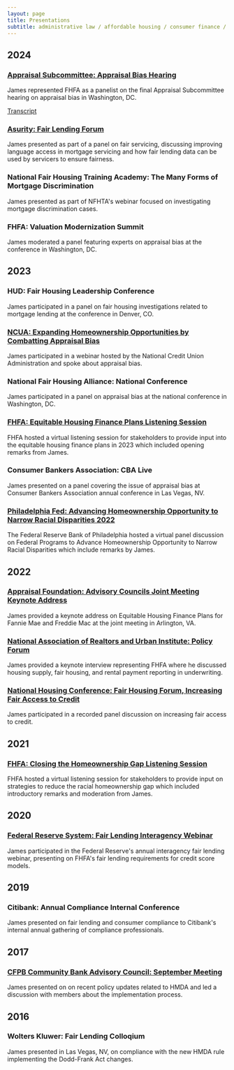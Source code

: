 ```yaml
---
layout: page
title: Presentations
subtitle: administrative law / affordable housing / consumer finance / data governance / fair lending / fair housing / GSEs / mortgages / privacy
---
```


## 2024

### [Appraisal Subcommittee: Appraisal Bias Hearing](https://www.youtube.com/watch?v=Kz-rtRWp5k0)
James represented FHFA as a panelist on the final Appraisal Subcommittee hearing on appraisal bias in Washington, DC.

[Transcript](https://www.asc.gov/sites/default/files/2024-06/J022_F%202024%20Feb%2013%20Appraisal%20Subcommittee%20Public%20Hearing_MPB_final_030824.pdf)

### [Asurity: Fair Lending Forum](https://www.fairlendingforum.com/fair-lending-forum-2024/speakers/)
James presented as part of a panel on fair servicing, discussing improving language access in mortgage servicing and how fair lending data can be used by servicers to ensure fairness.

### National Fair Housing Training Academy: The Many Forms of Mortgage Discrimination
James presented as part of NFHTA's webinar focused on investigating mortgage discrimination cases.

### FHFA: Valuation Modernization Summit
James moderated a panel featuring experts on appraisal bias at the conference in Washington, DC.

## 2023

### HUD: Fair Housing Leadership Conference
James participated in a panel on fair housing investigations related to mortgage lending at the conference in Denver, CO.

### [NCUA: Expanding Homeownership Opportunities by Combatting Appraisal Bias](https://ncua.gov/news/events/2023/ncua-host-webinar-combatting-appraisal-bias-june-21)
James participated in a webinar hosted by the National Credit Union Administration and spoke about appraisal bias.

### National Fair Housing Alliance: National Conference
James participated in a panel on appraisal bias at the national conference in Washington, DC.

### [FHFA: Equitable Housing Finance Plans Listening Session](https://www.youtube.com/watch?v=fcNxVebXg4Y)
FHFA hosted a virtual listening session for stakeholders to provide input into the equitable housing finance plans in 2023 which included opening remarks from James.

### Consumer Bankers Association: CBA Live
James presented on a panel covering the issue of appraisal bias at Consumer Bankers Association annual conference in Las Vegas, NV.

### [Philadelphia Fed: Advancing Homeownership Opportunity to Narrow Racial Disparities 2022](https://www.philadelphiafed.org/calendar-of-events/advancing-homeownership-opportunity-to-narrow-racial-disparities-part-1)
The Federal Reserve Bank of Philadelphia hosted a virtual panel discussion on Federal Programs to Advance Homeownership Opportunity to Narrow Racial Disparities which include remarks by James.

## 2022

### [Appraisal Foundation: Advisory Councils Joint Meeting Keynote Address](https://www.appraisalfoundation.org/imis/TAFCore/Events/Event_Display.aspx?EventKey=062822)
James provided a keynote address on Equitable Housing Finance Plans for Fannie Mae and Freddie Mac at the joint meeting in Arlington, VA.

### [National Association of Realtors and Urban Institute: Policy Forum](https://web.archive.org/web/20240416141923/https://www.nar.realtor/newsroom/nar-urban-institute-policy-forum-calls-for-more-inclusive-access-to-homeownership)
James provided a keynote interview representing FHFA where he discussed housing supply, fair housing, and rental payment reporting in underwriting.

### [National Housing Conference: Fair Housing Forum, Increasing Fair Access to Credit](https://www.youtube.com/watch?v=ehi7__N0CZs)
James participated in a recorded panel discussion on increasing fair access to credit.

## 2021

### [FHFA: Closing the Homeownership Gap Listening Session](https://web.archive.org/web/20241231023312/https://www.fhfa.gov/news/videos/fhfa-public-listening-session-closing-the-gap-to-sustainable-homeownership)
FHFA hosted a virtual listening session for stakeholders to provide input on strategies to reduce the racial homeownership gap which included introductory remarks and moderation from James.

## 2020

### [Federal Reserve System: Fair Lending Interagency Webinar](https://www.consumercomplianceoutlook.org/outlook-live/2020/2020-fair-lending-interagency-webinar/)
James participated in the Federal Reserve's annual interagency fair lending webinar, presenting on FHFA's fair lending requirements for credit score models.

## 2019

### Citibank: Annual Compliance Internal Conference
James presented on fair lending and consumer compliance to Citibank's internal annual gathering of compliance professionals.

## 2017

### [CFPB Community Bank Advisory Council: September Meeting](https://files.consumerfinance.gov/f/documents/cfpb_cbac_meeting-minutes_092017.pdf)
James presented on on recent policy updates related to HMDA and led a discussion with members about the implementation process.

## 2016

### Wolters Kluwer: Fair Lending Colloqium
James presented in Las Vegas, NV, on compliance with the new HMDA rule implementing the Dodd-Frank Act changes.
